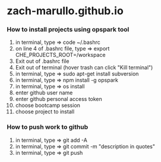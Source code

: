 # zach-marullo.github.io

### How to install projects using opspark tool
1) in terminal, type => code ~/.bashrc
2) on line 4 of .bashrc file, type => export CHE_PROJECTS_ROOT=/workspace
3) Exit out of .bashrc file
4) Exit out of terminal (hover trash can click "Kill terminal")
5) in terminal, type => sudo apt-get install subversion
6) in terminal, type => npm install -g opspark
7) in terminal, type => os install
8) enter github user name
9) enter github personal access token
10) choose bootcamp session
11) choose project to install

### How to push work to github
1) in terminal, type => git add -A
2) in terminal, type => git commit -m "description in quotes"
3) in terminal, type => git push